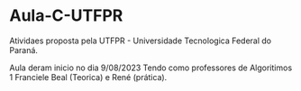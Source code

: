 # Aula-C-UTFPR
Atividaes proposta pela UTFPR - Universidade Tecnologica Federal do Paraná.

Aula deram inicio no dia 9/08/2023
Tendo como professores de Algoritimos 1
Franciele Beal (Teorica) e René (prática).
